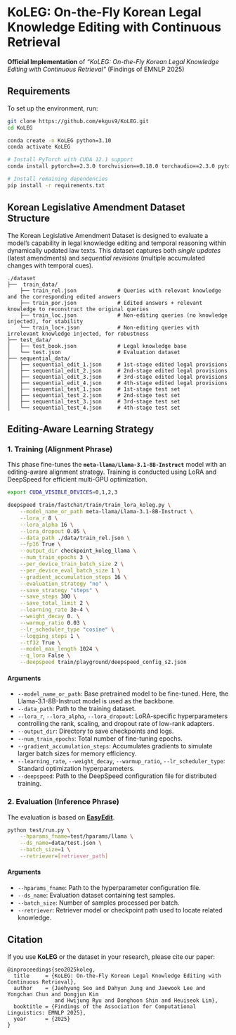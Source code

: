 # KoLEG: On-the-Fly Korean Legal Knowledge Editing with Continuous Retrieval

**Official Implementation** of *“KoLEG: On-the-Fly Korean Legal Knowledge Editing with Continuous Retrieval”* (Findings of EMNLP 2025)


## Requirements

To set up the environment, run:

```bash
git clone https://github.com/ekgus9/KoLEG.git
cd KoLEG

conda create -n KoLEG python=3.10
conda activate KoLEG

# Install PyTorch with CUDA 12.1 support
conda install pytorch==2.3.0 torchvision==0.18.0 torchaudio==2.3.0 pytorch-cuda=12.1 -c pytorch -c nvidia

# Install remaining dependencies
pip install -r requirements.txt
```

## Korean Legislative Amendment Dataset Structure

The Korean Legislative Amendment Dataset is designed to evaluate a model’s capability in legal knowledge editing and temporal reasoning within dynamically updated law texts.
This dataset captures both *single updates* (latest amendments) and *sequential revisions* (multiple accumulated changes with temporal cues).

```
./dataset
├──  train_data/
    ├── train_rel.json             # Queries with relevant knowledge and the corresponding edited answers
    ├── train_por.json             # Edited answers + relevant knowledge to reconstruct the original queries
    ├── train_loc.json             # Non-editing queries (no knowledge injected), for stability
    └── train_loc+.json            # Non-editing queries with irrelevant knowledge injected, for robustness
├── test_data/
│   ├── test_book.json             # Legal knowledge base
│   └── test.json                  # Evaluation dataset
├── sequential_data/
│   ├── sequential_edit_1.json     # 1st-stage edited legal provisions
│   ├── sequential_edit_2.json     # 2nd-stage edited legal provisions
│   ├── sequential_edit_3.json     # 3rd-stage edited legal provisions
│   ├── sequential_edit_4.json     # 4th-stage edited legal provisions 
│   ├── sequential_test_1.json     # 1st-stage test set
│   ├── sequential_test_2.json     # 2nd-stage test set
│   ├── sequential_test_3.json     # 3rd-stage test set
│   └── sequential_test_4.json     # 4th-stage test set
```

## Editing-Aware Learning Strategy

### 1. Training (Alignment Phrase)

This phase fine-tunes the **`meta-llama/Llama-3.1-8B-Instruct`** model with an editing-aware alignment strategy. Training is conducted using LoRA and DeepSpeed for efficient multi-GPU optimization.

```bash
export CUDA_VISIBLE_DEVICES=0,1,2,3

deepspeed train/fastchat/train/train_lora_koleg.py \
    --model_name_or_path meta-llama/Llama-3.1-8B-Instruct \
    --lora_r 8 \
    --lora_alpha 16 \
    --lora_dropout 0.05 \
    --data_path ./data/train_rel.json \
    --fp16 True \
    --output_dir checkpoint_koleg_llama \
    --num_train_epochs 3 \
    --per_device_train_batch_size 2 \
    --per_device_eval_batch_size 1 \
    --gradient_accumulation_steps 16 \
    --evaluation_strategy "no" \
    --save_strategy "steps" \
    --save_steps 300 \
    --save_total_limit 2 \
    --learning_rate 3e-4 \
    --weight_decay 0. \
    --warmup_ratio 0.03 \
    --lr_scheduler_type "cosine" \
    --logging_steps 1 \
    --tf32 True \
    --model_max_length 1024 \
    --q_lora False \
    --deepspeed train/playground/deepspeed_config_s2.json
```

#### Arguments

* `--model_name_or_path`: Base pretrained model to be fine-tuned.
  Here, the Llama-3.1-8B-Instruct model is used as the backbone.
* `--data_path`: Path to the training dataset.
* `--lora_r`, `--lora_alpha`, `--lora_dropout`: LoRA-specific hyperparameters controlling the rank, scaling, and dropout rate of low-rank adapters.
* `--output_dir`: Directory to save checkpoints and logs.
* `--num_train_epochs`: Total number of fine-tuning epochs.
* `--gradient_accumulation_steps`: Accumulates gradients to simulate larger batch sizes for memory efficiency.
* `--learning_rate`, `--weight_decay`, `--warmup_ratio`, `--lr_scheduler_type`: Standard optimization hyperparameters.
* `--deepspeed`: Path to the DeepSpeed configuration file for distributed training.


### 2. Evaluation (Inference Phrase)

The evaluation is based on [**EasyEdit**](https://github.com/zjunlp/EasyEdit).

```bash
python test/run.py \
    --hparams_fname=test/hparams/llama \
    --ds_name=data/test.json \
    --batch_size=1 \
    --retriever=[retriever_path]
```

#### Arguments

* `--hparams_fname`: Path to the hyperparameter configuration file.
* `--ds_name`: Evaluation dataset containing test samples.
* `--batch_size`: Number of samples processed per batch.
* `--retriever`: Retriever model or checkpoint path used to locate related knowledge.


## Citation

If you use **KoLEG** or the dataset in your research, please cite our paper:

```
@inproceedings{seo2025koleg,
  title     = {KoLEG: On-the-Fly Korean Legal Knowledge Editing with Continuous Retrieval},
  author    = {Jaehyung Seo and Dahyun Jung and Jaewook Lee and Yongchan Chun and Dongjun Kim 
               and Hwijung Ryu and Donghoon Shin and Heuiseok Lim},
  booktitle = {Findings of the Association for Computational Linguistics: EMNLP 2025},
  year      = {2025}
}
```
